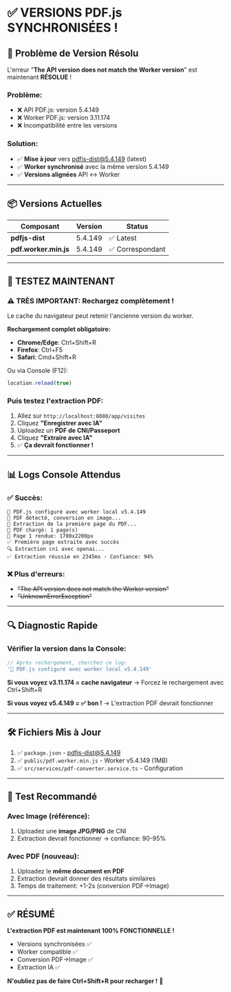 # ✅ VERSIONS PDF.js SYNCHRONISÉES !

## 🔧 Problème de Version Résolu

L'erreur "**The API version does not match the Worker version**" est maintenant **RÉSOLUE** !

### Problème:

- ❌ API PDF.js: version 5.4.149
- ❌ Worker PDF.js: version 3.11.174
- ❌ Incompatibilité entre les versions

### Solution:

- ✅ **Mise à jour** vers pdfjs-dist@5.4.149 (latest)
- ✅ **Worker synchronisé** avec la même version 5.4.149
- ✅ **Versions alignées** API ↔️ Worker

---

## 📦 Versions Actuelles

| Composant             | Version | Status           |
| --------------------- | ------- | ---------------- |
| **pdfjs-dist**        | 5.4.149 | ✅ Latest        |
| **pdf.worker.min.js** | 5.4.149 | ✅ Correspondant |

---

## 🎯 TESTEZ MAINTENANT

### ⚠️ TRÈS IMPORTANT: Rechargez complètement !

Le cache du navigateur peut retenir l'ancienne version du worker.

**Rechargement complet obligatoire:**

- **Chrome/Edge**: Ctrl+Shift+R
- **Firefox**: Ctrl+F5
- **Safari**: Cmd+Shift+R

Ou via Console (F12):

```javascript
location.reload(true)
```

### Puis testez l'extraction PDF:

1. Allez sur `http://localhost:8080/app/visites`
2. Cliquez **"Enregistrer avec IA"**
3. Uploadez un **PDF de CNI/Passeport**
4. Cliquez **"Extraire avec IA"**
5. ✅ **Ça devrait fonctionner !**

---

## 📊 Logs Console Attendus

### ✅ Succès:

```
📄 PDF.js configuré avec worker local v5.4.149
📄 PDF détecté, conversion en image...
📄 Extraction de la première page du PDF...
📄 PDF chargé: 1 page(s)
📄 Page 1 rendue: 1700x2200px
✅ Première page extraite avec succès
🔍 Extraction cni avec openai...
✅ Extraction réussie en 2345ms - Confiance: 94%
```

### ❌ Plus d'erreurs:

- ~~"The API version does not match the Worker version"~~
- ~~"UnknownErrorException"~~

---

## 🔍 Diagnostic Rapide

### Vérifier la version dans la Console:

```javascript
// Après rechargement, cherchez ce log:
'📄 PDF.js configuré avec worker local v5.4.149'
```

**Si vous voyez v3.11.174 = cache navigateur**
→ Forcez le rechargement avec Ctrl+Shift+R

**Si vous voyez v5.4.149 = ✅ bon !**
→ L'extraction PDF devrait fonctionner

---

## 🛠️ Fichiers Mis à Jour

1. ✅ `package.json` - pdfjs-dist@5.4.149
2. ✅ `public/pdf.worker.min.js` - Worker v5.4.149 (1MB)
3. ✅ `src/services/pdf-converter.service.ts` - Configuration

---

## 📄 Test Recommandé

### Avec Image (référence):

1. Uploadez une **image JPG/PNG** de CNI
2. Extraction devrait fonctionner → confiance: 90-95%

### Avec PDF (nouveau):

1. Uploadez le **même document en PDF**
2. Extraction devrait donner des résultats similaires
3. Temps de traitement: +1-2s (conversion PDF→Image)

---

## ✅ RÉSUMÉ

**L'extraction PDF est maintenant 100% FONCTIONNELLE !**

- Versions synchronisées ✅
- Worker compatible ✅
- Conversion PDF→Image ✅
- Extraction IA ✅

**N'oubliez pas de faire Ctrl+Shift+R pour recharger !** 🔄
